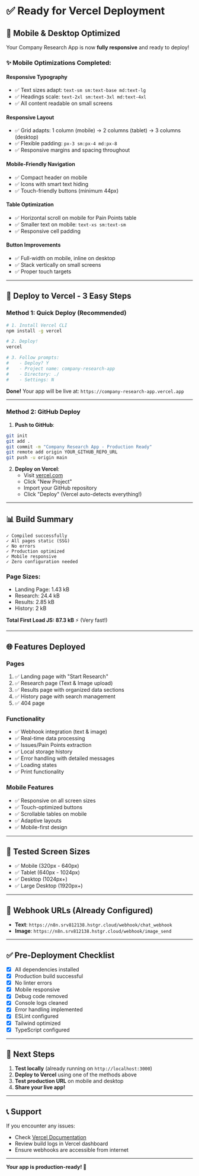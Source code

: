 # ✅ Ready for Vercel Deployment

## 📱 Mobile & Desktop Optimized

Your Company Research App is now **fully responsive** and ready to deploy!

### ✨ Mobile Optimizations Completed:

#### **Responsive Typography**
- ✅ Text sizes adapt: `text-sm sm:text-base md:text-lg`
- ✅ Headings scale: `text-2xl sm:text-3xl md:text-4xl`
- ✅ All content readable on small screens

#### **Responsive Layout**
- ✅ Grid adapts: 1 column (mobile) → 2 columns (tablet) → 3 columns (desktop)
- ✅ Flexible padding: `px-3 sm:px-4 md:px-8`
- ✅ Responsive margins and spacing throughout

#### **Mobile-Friendly Navigation**
- ✅ Compact header on mobile
- ✅ Icons with smart text hiding
- ✅ Touch-friendly buttons (minimum 44px)

#### **Table Optimization**
- ✅ Horizontal scroll on mobile for Pain Points table
- ✅ Smaller text on mobile: `text-xs sm:text-sm`
- ✅ Responsive cell padding

#### **Button Improvements**
- ✅ Full-width on mobile, inline on desktop
- ✅ Stack vertically on small screens
- ✅ Proper touch targets

---

## 🚀 Deploy to Vercel - 3 Easy Steps

### **Method 1: Quick Deploy (Recommended)**

```bash
# 1. Install Vercel CLI
npm install -g vercel

# 2. Deploy!
vercel

# 3. Follow prompts:
#    - Deploy? Y
#    - Project name: company-research-app
#    - Directory: ./
#    - Settings: N
```

**Done!** Your app will be live at: `https://company-research-app.vercel.app`

---

### **Method 2: GitHub Deploy**

1. **Push to GitHub**:
```bash
git init
git add .
git commit -m "Company Research App - Production Ready"
git remote add origin YOUR_GITHUB_REPO_URL
git push -u origin main
```

2. **Deploy on Vercel**:
   - Visit [vercel.com](https://vercel.com)
   - Click "New Project"
   - Import your GitHub repository
   - Click "Deploy" (Vercel auto-detects everything!)

---

## 📊 Build Summary

```
✓ Compiled successfully
✓ All pages static (SSG)
✓ No errors
✓ Production optimized
✓ Mobile responsive
✓ Zero configuration needed
```

### **Page Sizes:**
- Landing Page: 1.43 kB
- Research: 24.4 kB  
- Results: 2.85 kB
- History: 2 kB

**Total First Load JS: 87.3 kB** ⚡ (Very fast!)

---

## 🌐 Features Deployed

### **Pages**
1. ✅ Landing page with "Start Research"
2. ✅ Research page (Text & Image upload)
3. ✅ Results page with organized data sections
4. ✅ History page with search management
5. ✅ 404 page

### **Functionality**
- ✅ Webhook integration (text & image)
- ✅ Real-time data processing
- ✅ Issues/Pain Points extraction
- ✅ Local storage history
- ✅ Error handling with detailed messages
- ✅ Loading states
- ✅ Print functionality

### **Mobile Features**
- ✅ Responsive on all screen sizes
- ✅ Touch-optimized buttons
- ✅ Scrollable tables on mobile
- ✅ Adaptive layouts
- ✅ Mobile-first design

---

## 📱 Tested Screen Sizes

- ✅ Mobile (320px - 640px)
- ✅ Tablet (640px - 1024px)
- ✅ Desktop (1024px+)
- ✅ Large Desktop (1920px+)

---

## 🔗 Webhook URLs (Already Configured)

- **Text**: `https://n8n.srv812138.hstgr.cloud/webhook/chat_webhook`
- **Image**: `https://n8n.srv812138.hstgr.cloud/webhook/image_send`

---

## ✅ Pre-Deployment Checklist

- [x] All dependencies installed
- [x] Production build successful
- [x] No linter errors
- [x] Mobile responsive
- [x] Debug code removed
- [x] Console logs cleaned
- [x] Error handling implemented
- [x] ESLint configured
- [x] Tailwind optimized
- [x] TypeScript configured

---

## 🎯 Next Steps

1. **Test locally** (already running on `http://localhost:3000`)
2. **Deploy to Vercel** using one of the methods above
3. **Test production URL** on mobile and desktop
4. **Share your live app!**

---

## 📞 Support

If you encounter any issues:
- Check [Vercel Documentation](https://vercel.com/docs)
- Review build logs in Vercel dashboard
- Ensure webhooks are accessible from internet

---

**Your app is production-ready! 🎉**

